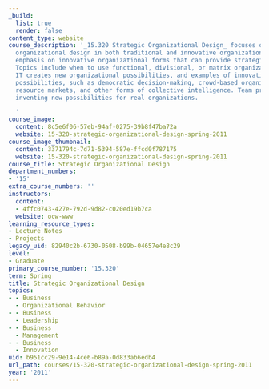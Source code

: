 ```yaml
---
_build:
  list: true
  render: false
content_type: website
course_description: '_15.320 Strategic Organizational Design_ focuses on effective
  organizational design in both traditional and innovative organizations, with special
  emphasis on innovative organizational forms that can provide strategic advantage.
  Topics include when to use functional, divisional, or matrix organizations, how
  IT creates new organizational possibilities, and examples of innovative organizational
  possibilities, such as democratic decision-making, crowd-based organizations, internal
  resource markets, and other forms of collective intelligence. Team projects include
  inventing new possibilities for real organizations.

  '
course_image:
  content: 8c5e6f06-57eb-94af-0275-39b8f47ba72a
  website: 15-320-strategic-organizational-design-spring-2011
course_image_thumbnail:
  content: 3371794c-7d71-5394-587e-ffcd0f787175
  website: 15-320-strategic-organizational-design-spring-2011
course_title: Strategic Organizational Design
department_numbers:
- '15'
extra_course_numbers: ''
instructors:
  content:
  - 4ffc0743-427e-792d-9d82-c020ed19b7ca
  website: ocw-www
learning_resource_types:
- Lecture Notes
- Projects
legacy_uid: 82940c2b-6730-0508-b99b-04657e4e8c29
level:
- Graduate
primary_course_number: '15.320'
term: Spring
title: Strategic Organizational Design
topics:
- - Business
  - Organizational Behavior
- - Business
  - Leadership
- - Business
  - Management
- - Business
  - Innovation
uid: b951cc29-9e14-4ce6-b89a-0d833ab6edb4
url_path: courses/15-320-strategic-organizational-design-spring-2011
year: '2011'
---
```

